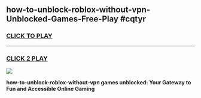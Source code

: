
## how-to-unblock-roblox-without-vpn-Unblocked-Games-Free-Play #cqtyr
<h3>
<a href="https://us.freeplayer.one?title=how-to-unblock-roblox-without-vpn&ref=9M">CLICK TO PLAY</a></h3>
<hr>

<h3>
<a href="https://us.freeplayer.one?title=how-to-unblock-roblox-without-vpn&ref=9M">CLICK 2 PLAY</a>
  
</h3>

<a href="https://us.freeplayer.one?title=how-to-unblock-roblox-without-vpn&ref=9M"><img src="https://clearcache.store/games.png"></a>


**how-to-unblock-roblox-without-vpn games unblocked: Your Gateway to Fun and Accessible Online Gaming**
